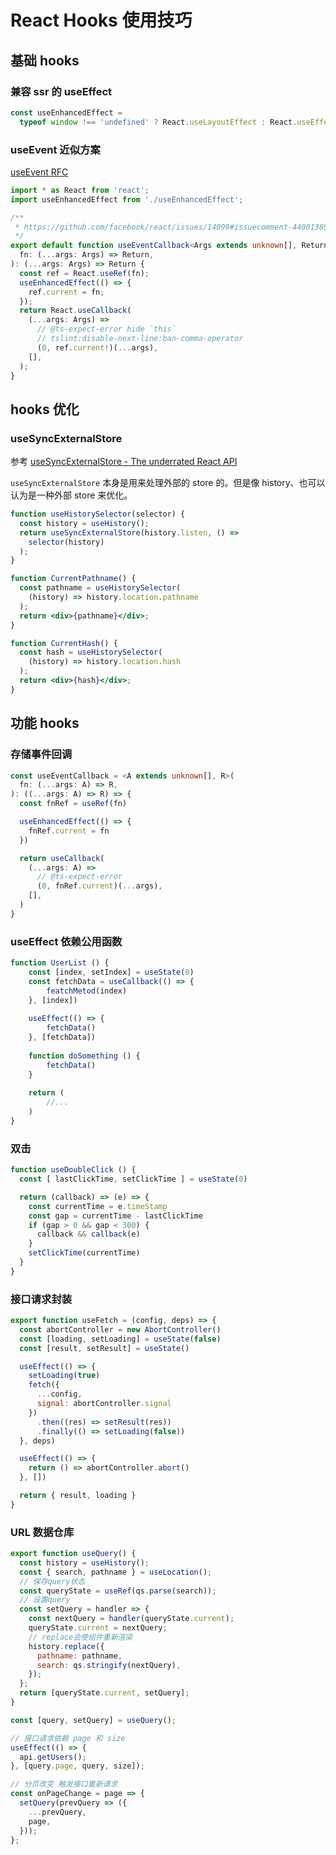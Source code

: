# React Hooks 使用技巧

## 基础 hooks

### 兼容 ssr 的 useEffect

```ts
const useEnhancedEffect =
  typeof window !== 'undefined' ? React.useLayoutEffect : React.useEffect
```

### useEvent 近似方案

[useEvent RFC](https://github.com/reactjs/rfcs/blob/useevent/text/0000-useevent.md)



```ts
import * as React from 'react';
import useEnhancedEffect from './useEnhancedEffect';

/**
 * https://github.com/facebook/react/issues/14099#issuecomment-440013892
 */
export default function useEventCallback<Args extends unknown[], Return>(
  fn: (...args: Args) => Return,
): (...args: Args) => Return {
  const ref = React.useRef(fn);
  useEnhancedEffect(() => {
    ref.current = fn;
  });
  return React.useCallback(
    (...args: Args) =>
      // @ts-expect-error hide `this`
      // tslint:disable-next-line:ban-comma-operator
      (0, ref.current!)(...args),
    [],
  );
}
```



## hooks 优化

### useSyncExternalStore

参考 [useSyncExternalStore - The underrated React API
](https://thisweekinreact.com/articles/useSyncExternalStore-the-underrated-react-api)

`useSyncExternalStore` 本身是用来处理外部的 store 的。但是像 history、也可以认为是一种外部 store 来优化。

```js
function useHistorySelector(selector) {
  const history = useHistory();
  return useSyncExternalStore(history.listen, () =>
    selector(history)
  );
}
```

```jsx
function CurrentPathname() {
  const pathname = useHistorySelector(
    (history) => history.location.pathname
  );
  return <div>{pathname}</div>;
}

function CurrentHash() {
  const hash = useHistorySelector(
    (history) => history.location.hash
  );
  return <div>{hash}</div>;
}
```







## 功能 hooks

### 存储事件回调

```ts
const useEventCallback = <A extends unknown[], R>(
  fn: (...args: A) => R,
): ((...args: A) => R) => {
  const fnRef = useRef(fn)

  useEnhancedEffect(() => {
    fnRef.current = fn
  })

  return useCallback(
    (...args: A) =>
      // @ts-expect-error
      (0, fnRef.current)(...args),
    [],
  )
}
```



### useEffect 依赖公用函数

```jsx
function UserList () {
    const [index, setIndex] = useState(0)
    const fetchData = useCallback(() => {
        featchMetod(index)
    }, [index])
    
    useEffect(() => {
        fetchData()
    }, [fetchData])
    
    function doSomething () {
        fetchData()
    }
    
    return (
    	//...
    )
}
```



### 双击

```jsx
function useDoubleClick () {
  const [ lastClickTime, setClickTime ] = useState(0)

  return (callback) => (e) => {
    const currentTime = e.timeStamp
    const gap = currentTime - lastClickTime
    if (gap > 0 && gap < 300) {
      callback && callback(e)
    }
    setClickTime(currentTime)
  }
}
```



### 接口请求封装

```js
export function useFetch = (config, deps) => {
  const abortController = new AbortController()
  const [loading, setLoading] = useState(false)
  const [result, setResult] = useState()

  useEffect(() => {
    setLoading(true)
    fetch({
      ...config,
      signal: abortController.signal
    })
      .then((res) => setResult(res))
      .finally(() => setLoading(false))
  }, deps)

  useEffect(() => {
    return () => abortController.abort()
  }, [])

  return { result, loading }
}
```



### URL 数据仓库

```js
export function useQuery() {
  const history = useHistory();
  const { search, pathname } = useLocation();
  // 保存query状态
  const queryState = useRef(qs.parse(search));
  // 设置query
  const setQuery = handler => {
    const nextQuery = handler(queryState.current);
    queryState.current = nextQuery;
    // replace会使组件重新渲染
    history.replace({
      pathname: pathname,
      search: qs.stringify(nextQuery),
    });
  };
  return [queryState.current, setQuery];
}

const [query, setQuery] = useQuery();

// 接口请求依赖 page 和 size
useEffect(() => {
  api.getUsers();
}, [query.page, query, size]);

// 分页改变 触发接口重新请求
const onPageChange = page => {
  setQuery(prevQuery => ({
    ...prevQuery,
    page,
  }));
};
```

